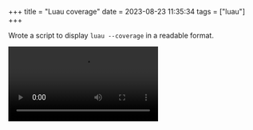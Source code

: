 +++
title = "Luau coverage"
date = 2023-08-23 11:35:34
tags = ["luau"]
+++

Wrote a script to display `luau --coverage` in a readable format.

![](00.mp4)
